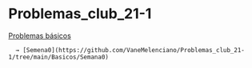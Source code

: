 # Problemas_club_21-1

[Problemas básicos](https://github.com/VaneMelenciano/Problemas_club_21-1/tree/main/Basicos)

      → [Semena0](https://github.com/VaneMelenciano/Problemas_club_21-1/tree/main/Basicos/Semana0)
